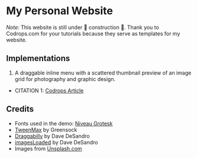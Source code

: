 # My Personal Website

_Note:_ This website is still under 🚧 construction 🚧. Thank you to Codrops.com for your tutorials because they serve as templates for my website. 

## Implementations
1. A draggable inline menu with a scattered thumbnail preview of an image grid for photography and graphic design. 
* CITATION 1: [Codrops Article](https://tympanus.net/codrops/2019/06/19/draggable-menu-with-image-grid-previews/)

## Credits
*   Fonts used in the demo: [Niveau Grotesk](https://fonts.adobe.com/fonts/niveau-grotesk)
*   [TweenMax](https://greensock.com/tweenmax) by Greensock
*   [Draggabilly](https://draggabilly.desandro.com/) by Dave DeSandro
*   [imagesLoaded](https://imagesloaded.desandro.com/) by Dave DeSandro
*   Images from [Unsplash.com](https://unsplash.com/)




